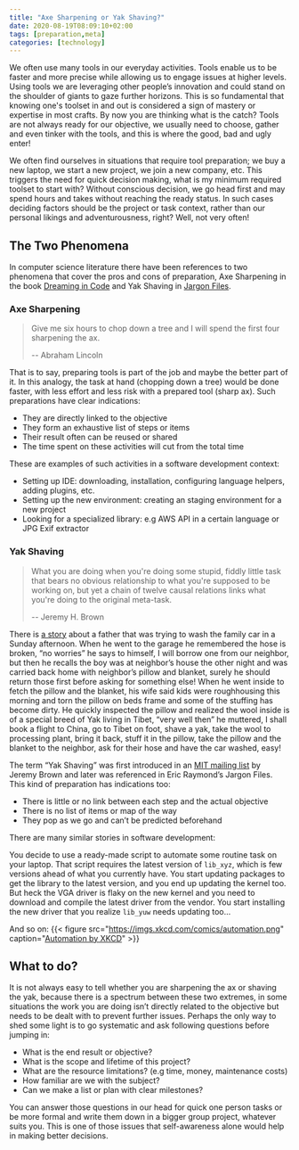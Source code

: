 ```yaml
---
title: "Axe Sharpening or Yak Shaving?"
date: 2020-08-19T08:09:10+02:00
tags: [preparation,meta]
categories: [technology]
---
```


We often use many tools in our everyday activities. Tools enable us to be faster and more precise while allowing us to engage issues at higher levels. Using tools we are leveraging other people’s innovation and could stand on the shoulder of giants to gaze further horizons. This is so fundamental that knowing one's toolset in and out is considered a sign of mastery or expertise in most crafts. By now you are thinking what is the catch? Tools are not always ready for our objective, we usually need to choose, gather and even tinker with the tools, and this is where the good, bad and ugly enter!

We often find ourselves in situations that require tool preparation; we buy a new laptop, we start a new project, we join a new company, etc. This triggers the need for quick decision making, what is my minimum required toolset to start with? Without conscious decision, we go head first and may spend hours and takes without reaching the ready status. In such cases deciding factors should be the project or task context, rather than our personal likings and adventurousness, right? Well, not very often!

## The Two Phenomena
In computer science literature there have been references to two phenomena that cover the pros and cons of preparation, Axe Sharpening in the book [Dreaming in Code](https://www.goodreads.com/book/show/32475.Dreaming_in_Code) and Yak Shaving in [Jargon Files](http://www.catb.org/~esr/jargon/html/Y/yak-shaving.html).

### Axe Sharpening

> Give me six hours to chop down a tree and I will spend the first four sharpening the ax. 
>
> -- Abraham Lincoln

That is to say, preparing tools is part of the job and maybe the better part of it. In this analogy, the task at hand (chopping down a tree) would be done faster, with less effort and less risk with a prepared tool (sharp ax).
Such preparations have clear indications:
* They are directly linked to the objective
* They form an exhaustive list of steps or items
* Their result often can be reused or shared
* The time spent on these activities will cut from the total time

These are examples of such activities in a software development context:
* Setting up IDE: downloading, installation, configuring language helpers, adding plugins, etc.
* Setting up the new environment: creating an staging environment for a new project
* Looking for a specialized library: e.g AWS API in a certain language or JPG Exif extractor

### Yak Shaving
> What you are doing when you're doing some stupid, fiddly little task that bears no obvious relationship to what you're supposed to be working on, but yet a chain of twelve causal relations links what you're doing to the original meta-task.
>
> -- Jeremy H. Brown

There is [a story](https://seths.blog/2005/03/dont_shave_that/) about a father that was trying to wash the family car in a Sunday afternoon. When he went to the garage he remembered the hose is broken, “no worries” he says to himself, I will borrow one from our neighbor, but then he recalls the boy was at neighbor’s house the other night and was carried back home with neighbor’s pillow and blanket, surely he should return those first before asking for something else! When he went inside to fetch the pillow and the blanket, his wife said kids were roughhousing this morning and torn the pillow on beds frame and some of the stuffing has become dirty. He quickly inspected the pillow and realized the wool inside is of a special breed of Yak living in Tibet, “very well then” he muttered, I shall book a flight to China, go to Tibet on foot, shave a yak, take the wool to processing plant, bring it back, stuff it in the pillow, take the pillow and the blanket to the neighbor, ask for their hose and have the car washed, easy!

The term “Yak Shaving” was first introduced in an [MIT mailing list](https://projects.csail.mit.edu/gsb/old-archive/gsb-archive/gsb2000-02-11.html) by Jeremy Brown and later was referenced in Eric Raymond’s Jargon Files.
This kind of preparation has indications too:
* There is little or no link between each step and the actual objective
* There is no list of items or map of the way
* They pop as we go and can’t be predicted beforehand

There are many similar stories in software development:

You decide to use a ready-made script to automate some routine task on your laptop. That script requires the latest version of `lib_xyz`, which is few versions ahead of what you currently have. You start updating packages to get the library to the latest version, and you end up updating the kernel too. But heck the VGA driver is flaky on the new kernel and you need to download and compile the latest driver from the vendor. You start installing the new driver that you realize `lib_yuw` needs updating too…

And so on:
{{< figure src="https://imgs.xkcd.com/comics/automation.png" caption="[Automation by XKCD](https://xkcd.com/1319/)" >}}

## What to do?
It is not always easy to tell whether you are sharpening the ax or shaving the yak, because there is a spectrum between these two extremes, in some situations the work you are doing isn’t directly related to the objective but needs to be dealt with to prevent further issues. Perhaps the only way to shed some light is to go systematic and ask following questions before jumping in:
* What is the end result or objective?
* What is the scope and lifetime of this project?
* What are the resource limitations? (e.g time, money, maintenance costs)
* How familiar are we with the subject?
* Can we make a list or plan with clear milestones?

You can answer those questions in our head for quick one person tasks or be more formal and write them down in a bigger group project, whatever suits you. This is one of those issues that self-awareness alone would help in making better decisions.
